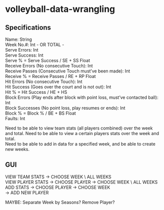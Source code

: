 # volleyball-data-wrangling


## Specifications

Name: String  
Week No.#: Int - OR TOTAL -  
Serve Errors: Int  
Serve Success: Int  
Serve % = Serve Success / SE + SS Float  
Receive Errors (No consecutive Touch): Int  
Receive Passes (Consecutive Touch must’ve been made): Int  
Receive % = Receive Passes / RE + RP Float  
Hit Errors (No consecutive Touch): Int  
Hit Success (Goes over the court and is not out): Int  
Hit % = Hit Success / HE + HS  
Block Errors (Play ends after block with point loss, must’ve contacted ball): Int  
Block Successes (No point loss, play resumes or ends): Int  
Block % = Block % / BE + BS Float  
Faults: Int  


Need to be able to view team stats (all players combined) over the week and total. Need to be able to view a certain players stats over the week and total.  
Need to be able to add in data for a specified week, and be able to create new weeks.  


## GUI 


VIEW TEAM STATS -> CHOOSE WEEK \ ALL WEEKS  
VIEW PLAYER STATS -> CHOOSE PLAYER -> CHOOSE WEEK \ ALL WEEKS  
ADD STATS -> CHOOSE PLAYER -> CHOOSE WEEK      
          -> ADD NEW PLAYER  

MAYBE: Separate Week by Seasons? Remove Player?  
